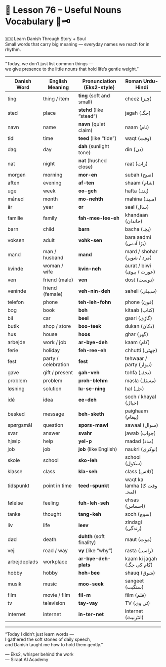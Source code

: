 # 🌟 **Lesson 76 – Useful Nouns Vocabulary 🧺🗝️**  
🇩🇰 Learn Danish Through Story + Soul  
Small words that carry big meaning — everyday names we reach for in rhythm.

---

“Today, we don’t just list common things —  
we give presence to the little nouns that hold life’s gentle weight.”

| Danish Word     | English Meaning      | Pronunciation (Eks2-style)       | Roman Urdu-Hindi              |
|------------------|-----------------------|------------------------------------|-------------------------------|
| ting              | thing / item          | **ting** (soft and small)          | cheez (چیز)                  |
| sted              | place                 | **stehd** (like “stead”)           | jagah (جگہ)                   |
| navn              | name                  | **navn** (quiet claim)             | naam (نام)                   |
| tid               | time                  | **teed** (like “tide”)             | waqt (وقت)                  |
| dag               | day                   | **dah** (sunlight tone)            | din (دن)                     |
| nat               | night                 | **nat** (hushed close)             | raat (رات)                  |
| morgen            | morning               | **mor-en**                         | subah (صبح)                  |
| aften             | evening               | **af-ten**                         | shaam (شام)                  |
| uge               | week                  | **oo-geh**                         | hafta (ہفتہ)                 |
| måned             | month                 | **mo-nehth**                       | mahina (مہینہ)              |
| år                | year                  | **or**                             | saal (سال)                  |
| familie           | family                | **fah-mee-lee-eh**                 | khandaan (خاندان)            |
| barn              | child                 | **barn**                           | bacha (بچہ)                  |
| voksen            | adult                 | **vohk-sen**                       | bara aadmi (بڑا آدمی)         |
| mand              | man / husband         | **mand**                           | mard / shohar (مرد / شوہر)   |
| kvinde            | woman / wife          | **kvin-neh**                       | aurat / biwi (عورت / بیوی)    |
| ven               | friend (male)         | **ven**                            | dost (دوست)                  |
| veninde           | friend (female)       | **veh-nin-deh**                    | saheli (سہیلی)               |
| telefon           | phone                 | **teh-leh-fohn**                   | phone (فون)                 |
| bog               | book                  | **boh**                            | kitaab (کتاب)               |
| bil               | car                   | **beel**                           | gaari (گاڑی)                |
| butik             | shop / store          | **boo-teek**                       | dukan (دکان)                |
| hus               | house                 | **hoos**                           | ghar (گھر)                  |
| arbejde           | work / job            | **ar-bye-deh**                     | kaam (کام)                  |
| ferie             | holiday               | **feh-ree-eh**                     | chhutti (چھٹی)              |
| fest              | party / celebration   | **fest**                           | tehwaar / party (تہوار)     |
| gave              | gift / present        | **gah-veh**                        | tohfa (تحفہ)                |
| problem           | problem               | **proh-blehm**                     | masla (مسئلہ)               |
| løsning           | solution              | **lu-se-ning**                     | hal (حل)                    |
| idé               | idea                  | **ee-deh**                         | soch / khayal (خیال)         |
| besked            | message               | **beh-sketh**                      | paighaam (پیغام)            |
| spørgsmål         | question              | **spors-mawl**                     | sawaal (سوال)               |
| svar              | answer                | **svahr**                          | jawab (جواب)                |
| hjælp             | help                  | **yel-p**                          | madad (مدد)                 |
| job               | job                   | **job** (like English)             | naukri (نوکری)              |
| skole             | school                | **sko-leh**                        | school (سکول)               |
| klasse            | class                 | **kla-seh**                        | class (کلاس)                |
| tidspunkt         | point in time         | **teed-spunkt**                    | waqt ka lamha (وقت کا لمحہ)   |
| følelse           | feeling                | **fuh-leh-seh**                    | ehsas (احساس)                |
| tanke             | thought                | **tang-keh**                       | soch (سوچ)                  |
| liv               | life                   | **leev**                           | zindagi (زندگی)             |
| død               | death                  | **duhth** (soft finality)          | maut (موت)                  |
| vej               | road / way             | **vy** (like “why”)                | rasta (راستہ)               |
| arbejdeplads      | workplace              | **ar-bye-deh-plats**               | kaam ki jagah (کام کی جگہ)    |
| hobby             | hobby                  | **hoh-bee**                        | shauq (شوق)                  |
| musik             | music                  | **moo-seek**                       | sangeet (سنگیت)             |
| film              | movie / film           | **fil-m**                          | film (فلم)                  |
| tv                | television             | **tay-vay**                        | TV (ٹی وی)                  |
| internet          | internet               | **in-ter-net**                     | internet (انٹرنیٹ)          |

---

“Today I didn’t just learn words —  
I gathered the soft stones of daily speech,  
and Danish taught me how to hold them gently.”

— Eks2, whisper behind the work  
— Siraat AI Academy
